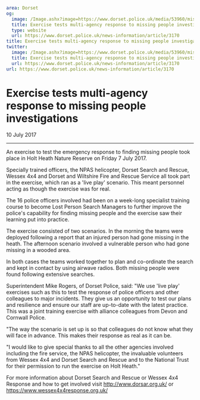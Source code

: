 ```yaml
area: Dorset
og:
  image: /Image.ashx?image=https://www.dorset.police.uk/media/53960/missing-people-exercise-1-10-july-2017.jpg&amp;amp;width=150
  title: Exercise tests multi-agency response to missing people investigations
  type: website
  url: https://www.dorset.police.uk/news-information/article/3170
title: Exercise tests multi-agency response to missing people investigations |
twitter:
  image: /Image.ashx?image=https://www.dorset.police.uk/media/53960/missing-people-exercise-1-10-july-2017.jpg&amp;amp;width=150
  title: Exercise tests multi-agency response to missing people investigations
  url: https://www.dorset.police.uk/news-information/article/3170
url: https://www.dorset.police.uk/news-information/article/3170
```

# Exercise tests multi-agency response to missing people investigations

10 July 2017

* * *

An exercise to test the emergency response to finding missing people took place in Holt Heath Nature Reserve on Friday 7 July 2017.

Specially trained officers, the NPAS helicopter, Dorset Search and Rescue, Wessex 4x4 and Dorset and Wiltshire Fire and Rescue Service all took part in the exercise, which ran as a 'live play' scenario. This meant personnel acting as though the exercise was for real.

The 16 police officers involved had been on a week-long specialist training course to become Lost Person Search Managers to further improve the police's capability for finding missing people and the exercise saw their learning put into practice.

The exercise consisted of two scenarios. In the morning the teams were deployed following a report that an injured person had gone missing in the heath. The afternoon scenario involved a vulnerable person who had gone missing in a wooded area.

In both cases the teams worked together to plan and co-ordinate the search and kept in contact by using airwave radios. Both missing people were found following extensive searches.

Superintendent Mike Rogers, of Dorset Police, said: "We use 'live play' exercises such as this to test the response of police officers and other colleagues to major incidents. They give us an opportunity to test our plans and resilience and ensure our staff are up-to-date with the latest practice. This was a joint training exercise with alliance colleagues from Devon and Cornwall Police.

"The way the scenario is set up is so that colleagues do not know what they will face in advance. This makes their response as real as it can be.

"I would like to give special thanks to all the other agencies involved including the fire service, the NPAS helicopter, the invaluable volunteers from Wessex 4x4 and Dorset Search and Rescue and to the National Trust for their permission to run the exercise on Holt Heath."

For more information about Dorset Search and Rescue or Wessex 4x4 Response and how to get involved visit http://www.dorsar.org.uk/ or https://www.wessex4x4response.org.uk/
